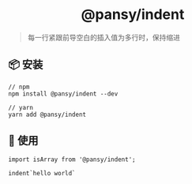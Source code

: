 <h1 align="center">@pansy/indent</h1>

> 每一行紧跟前导空白的插入值为多行时，保持缩进

## 📦 安装

```
// npm
npm install @pansy/indent --dev

// yarn
yarn add @pansy/indent

```

## 🔨 使用

```
import isArray from '@pansy/indent';

indent`hello world`
```
